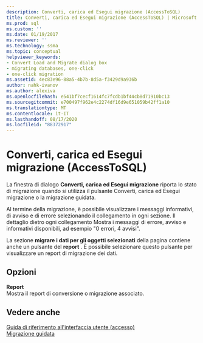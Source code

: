 ```yaml
---
description: Converti, carica ed Esegui migrazione (AccessToSQL)
title: Converti, carica ed Esegui migrazione (AccessToSQL) | Microsoft Docs
ms.prod: sql
ms.custom: ''
ms.date: 01/19/2017
ms.reviewer: ''
ms.technology: ssma
ms.topic: conceptual
helpviewer_keywords:
- Convert Load and Migrate dialog box
- migrating databases, one-click
- one-click migration
ms.assetid: 4ec83e96-88a5-4b7b-8d5a-f3429d9a936b
author: nahk-ivanov
ms.author: alexiva
ms.openlocfilehash: e541bf7cecf1614fc7fcdb1bf44cb8d71910bc13
ms.sourcegitcommit: e700497f962e4c2274df16d9e651059b42ff1a10
ms.translationtype: MT
ms.contentlocale: it-IT
ms.lasthandoff: 08/17/2020
ms.locfileid: "88372917"
---
```

# <a name="convert-load-and-migrate-accesstosql"></a>Converti, carica ed Esegui migrazione (AccessToSQL)

La finestra di dialogo **Converti, carica ed Esegui migrazione** riporta lo stato di migrazione quando si utilizza il pulsante Converti, carica ed Esegui migrazione o la migrazione guidata.  
  
Al termine della migrazione, è possibile visualizzare i messaggi informativi, di avviso e di errore selezionando il collegamento in ogni sezione. Il dettaglio dietro ogni collegamento Mostra i messaggi di errore, avviso e informativi disponibili, ad esempio "0 errori, 4 avvisi".  
  
La sezione **migrare i dati per gli oggetti selezionati** della pagina contiene anche un pulsante del **report** . È possibile selezionare questo pulsante per visualizzare un report di migrazione dei dati.  
  
## <a name="options"></a>Opzioni

**Report**  
Mostra il report di conversione o migrazione associato.  
  
## <a name="see-also"></a>Vedere anche

[Guida di riferimento all'interfaccia utente (accesso)](https://msdn.microsoft.com/af24c303-4a41-449b-9c86-d6558a97e839)  
[Migrazione guidata](migration-wizard-accesstosql.md)  
  
